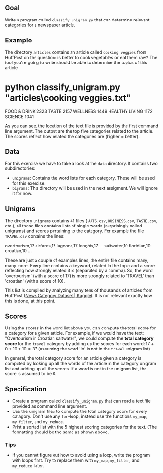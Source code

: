 ## Goal

Write a program called `classify_unigram.py` that can determine relevant categories for a newspaper article.

## Example

The directory `articles` contains an article called `cooking veggies` from HuffPost on the question: is better to cook vegetables or eat them raw? The tool you're going to write should be able to determine the topics of this article:

  # python classify_unigram.py "articles\cooking veggies.txt"
  FOOD & DRINK             2323
  TASTE                    2157
  WELLNESS                 1449
  HEALTHY LIVING           1172
  SCIENCE                  1041

As you can see, the location of the text file is provided by the first command line argument. The output are the top five categories related to the article. The scores reflect how related the categories are (higher = better).

## Data

For this exercise we have to take a look at the `data` directory. It contains two subdirectories:

* `unigrams`: Contains the word lists for each category. These will be used for this exercise.
* `bigrams`: This directory will be used in the next assigment. We will ignore it for now.

## Unigrams

The directory `unigrams` contains 41 files ( `ARTS.csv`, `BUSINESS.csv`, `TASTE.csv`, etc.), all these files contains lists of single words (surprisingly called unigrams) and scores pertaining to the category. For example the file `TRAVEL.csv` contains the lines:

  overtourism,17
  airfares,17
  lagoons,17
  lençóis,17
  ...
  saltwater,10
  floridian,10
  croatian,10
  ...

These are just a couple of examples lines, the entire file contains many, many more. Every line contains a keyword, related to the topic and a score reflecting how strongly related it is (separated by a comma). So, the word 'overtourism' (with a score of 17) is more strongly related to 'TRAVEL' than 'croatian' (with a score of 10).

This list is compiled by analyzing many tens of thousands of articles from HuffPost ([News Category Dataset | Kaggle](https://www.kaggle.com/rmisra/news-category-dataset)). It is not relevant exactly how this is done, at this point.

## Scores

Using the scores in the word list above you can compute the total score for a category for a given article. For example, if we would have the text: "Overtourism in Croatian saltwater", we could compute the **total category score** for the `travel` category by adding up the scores for each word: $17 + 0 + 10 + 10 = 37$ (assuming the word 'in' is not in the `travel` unigram list).

In general, the total category score for an article given a category is computed by looking up all the words of the article in the category unigram list and adding up all the scores. If a word is not in the unigram list, the score is assumed to be 0.

## Specification

* Create a program called `classify_unigram.py` that can read a text file provided as command line argument.
* Use the unigram files to compute the total category score for every catagory. Don't use any `for`-loop, instead use the functions `my_map`, `my_filter`, and `my_reduce`.
* Print a sorted list with the 5 highest scoring categories for the text. (The formatting should be the same as shown above.

### Tips

* If you cannot figure out how to avoid using a loop, write the program with loops first. Try to replace them with  `my_map`, `my_filter`, and `my_reduce `later.
